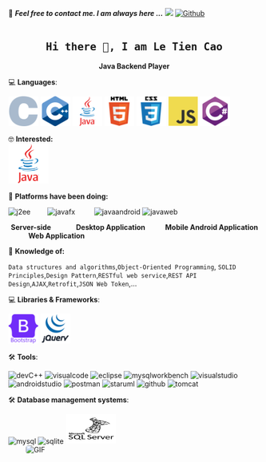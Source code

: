 <!--

## Complete list of github markdown emoji markup
https://gist.github.com/rxaviers/7360908

## technologies Icons 
https://simpleicons.org/

-->
📝 ***Feel free to contact me. I am always here ...*** <img src="https://media.giphy.com/media/WUlplcMpOCEmTGBtBW/giphy.gif" width="30">  [![Github](https://img.shields.io/github/followers/letiencao?label=Follow%20Me&style=social)](https://github.com/letiencao)
<br>
<br>

<h2 align='center'><samp><strong>Hi there 👋, I am Le Tien Cao</strong></samp></h2>
<p align='center'><strong>Java Backend Player</strong></p>

💻 **Languages**: <br>
<p align="left"> 
  <img src="https://raw.githubusercontent.com/devicons/devicon/master/icons/c/c-original.svg" alt="c" width="60" height="60"/>
  <img src="https://raw.githubusercontent.com/devicons/devicon/master/icons/cplusplus/cplusplus-original.svg" alt="cplusplus" width="60" height="60"/> 
  <img src="https://raw.githubusercontent.com/devicons/devicon/master/icons/java/java-original-wordmark.svg" alt="java" width="60" height="60"/> 
  <img src="https://raw.githubusercontent.com/devicons/devicon/master/icons/html5/html5-original-wordmark.svg" alt="html5" width="60" height="60"/> 
  <img src="https://raw.githubusercontent.com/devicons/devicon/master/icons/css3/css3-original-wordmark.svg" alt="css3" width="60" height="60"/> 
  <img src="https://raw.githubusercontent.com/devicons/devicon/master/icons/javascript/javascript-original.svg" alt="javascript" width="60" height="60"/> 
   <img src="https://raw.githubusercontent.com/devicons/devicon/master/icons/csharp/csharp-original.svg" alt="c#" width="60" height="60"/> 
  
 🤓 **Interested:** <br>
  <img src="https://raw.githubusercontent.com/devicons/devicon/master/icons/java/java-original-wordmark.svg" alt="java" width="80" height="80"/> 

🧐 **Platforms have been doing:**<br>
<p align="left"> 
 <img src="https://i.pinimg.com/originals/ec/be/4b/ecbe4b1deef8e7582f0959b1559e729f.png" alt="j2ee"  width="100" height="120"/><img width="30"/>
 <img src="https://upload.wikimedia.org/wikipedia/en/c/cc/JavaFX_Logo.png" alt="javafx" width="160" height="80"/> <img width="30"/>
 <img src="http://starbeamrainbowlabs.com/blog/images/20180326-java-android-banner.png" alt="javaandroid" width="160" height="80"/>
   <img src="https://www.javaindia.in/blog/wp-content/uploads/2020/09/java-web-development.png" alt="javaweb" width="200" height="100"/>

 <p align="left"> 
   <img width="5"><strong>Server-side</strong><img width="50"><strong>Desktop Application</strong><img width="40"><strong>Mobile Android Application</strong><img width="40"><strong>Web Application</strong>


  
  
🧐 **Knowledge of:**<br>
  
`Data structures and algorithms`,`Object-Oriented Programming`, `SOLID Principles`,`Design Pattern`,`RESTful web service`,`REST API Design`,`AJAX`,`Retrofit`,`JSON Web Token`,...

💻 **Libraries & Frameworks**: <br>
<p align="left"> 
  <img src="https://raw.githubusercontent.com/devicons/devicon/master/icons/bootstrap/bootstrap-plain-wordmark.svg" alt="bootstrap" width="60" height="60"/>
  <img src="https://raw.githubusercontent.com/devicons/devicon/master/icons/jquery/jquery-original-wordmark.svg" alt="jquery" width="60" height="60"/> 

🛠️ **Tools**: <br>
<p align="left"> 
  <img src="https://icon-library.com/images/dev-icon/dev-icon-13.jpg" alt="devC++" width="60" height="60"/>
  <img src="https://res.cloudinary.com/canonical/image/fetch/f_auto,q_auto,fl_sanitize,c_fill,w_720/https://ubuntu.com/wp-content/uploads/c9f4/visualstudio_code-card.png" alt="visualcode" width="120" height="60"/> 
   <img src="https://www.logo.wine/a/logo/Eclipse_(software)/Eclipse_(software)-Logo.wine.svg" alt="eclipse" width="120" height="60"/> 
   <img src="https://www.logolynx.com/images/logolynx/57/57cadf44b4bfcb7d60d5d25412821c7a.jpeg" alt="mysqlworkbench" width="120" height="60"/> 
   <img src="https://encrypted-tbn0.gstatic.com/images?q=tbn:ANd9GcS5MUzrDa26L4GXi4P_6iNKkNuvmEq5izmFUw&usqp=CAU" alt="visualstudio" width="120" height="60"/> 
   <img src="https://www.androidpolice.com/wp-content/uploads/2020/10/10/android-studio-logo-hero_ITvLb9SXwyXu.png" alt="androidstudio" width="120" height="60"/> 
   <img src="https://www.vectorlogo.zone/logos/getpostman/getpostman-ar21.svg" alt="postman" width="120" height="60"/> 
   <img src="https://www.tutorialandexample.com/wp-content/uploads/2020/04/UML-Tools-1.png" alt="staruml" width="60" height="60"/>
   <img src="https://www.vectorlogo.zone/logos/github/github-ar21.svg" alt="github" width="120" height="60"/> 
   <img src="https://www.vectorlogo.zone/logos/apache_tomcat/apache_tomcat-ar21.svg" alt="tomcat" width="120" height="60"/> 
  

🛠️ **Database management systems**: <br>

<p align="left"> 
  <img src="https://www.vectorlogo.zone/logos/mysql/mysql-ar21.svg" alt="mysql" width="100" height="60"/> 
  <img src="https://www.vectorlogo.zone/logos/sqlite/sqlite-ar21.svg" alt="sqlite" width="100" height="60"/>
  <img src="https://raw.githubusercontent.com/devicons/devicon/master/icons/microsoftsqlserver/microsoftsqlserver-plain-wordmark.svg" alt="sqlserver" width="100" height="60"/> 
  


<!-- ✅  **GitHub Extra Pins**

[![ReadMe Card](https://github-readme-stats.vercel.app/api/pin/?username=ahmad-sawalqeh&repo=my_resume)](https://github.com/ahmad-sawalqeh/my_resume) -->

</br>
<img style="border-radius: 5px; margin: 0 0 5px 35px;" alt="GIF" width="320px" height="240px" src="https://miro.medium.com/max/875/1*Urc28sbnORGOW5oyohQ06g.gif" />
</p>
